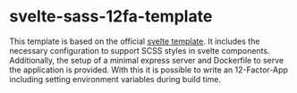 # svelte-sass-12fa-template
This template is based on the official [svelte template](https://github.com/sveltejs/template).
It includes the necessary configuration to support SCSS styles in svelte components.
Additionally, the setup of a minimal express server and Dockerfile to serve the application is provided.
With this it is possible to write an 12-Factor-App including setting environment variables during build time.
